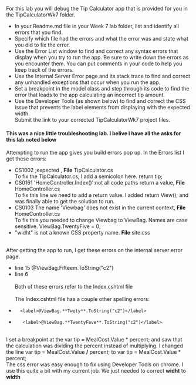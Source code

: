 
For this lab you will debug the Tip Calculator app that is provided for you in the TipCalculatorWk7 folder. 
- In your Readme.md file in your Week 7 lab folder, list and identify all errors that you find. <br>
- Specify which file had the errors and what the error was and state what you did to fix the error.<br>
- Use the Error List window to find and correct any syntax errors that display when you try to run the app. Be sure to write down the errors as you encounter them. You can put comments in your code to help you keep track of the errors.<br>
- Use the Internal Server Error page and its stack trace to find and correct any unhandled exceptions that occur when you run the app.<br>
- Set a breakpoint in the model class and step through its code to find the error that leads to the app calculating an incorrect tip amount.<br>
- Use the Developer Tools (as shown below) to find and correct the CSS issue that prevents the label elements from displaying with the expected width.<br>
Submit the link to your corrected TipCalculatorWk7 project files.<br>

<h4>This was a nice little troubleshooting lab. I belive I have all the asks for this lab noted below</h4>

Attempting to run the app gives you build errors pop up.  In the Errors list I get these errors:

- CS1002 ;expected , **File** TipCalculator.cs
<br>To fix the TipCalculator.cs, I add a semicolon here.  return tip; <br>
- CS0161 'HomeController.Index()':not all code paths return a value, **File** HomeController.cs
<br>To fix this line we need to add a return value.  I added return View(); and was finally able to get the solution to run.
- CS0103 The name 'Viewbag' does not exist in the current context,   **File** HomeController.cs
<br>To fix this you needed to change Viewbag to ViewBag.  Names are case sensitive. ViewBag.TwentyFive = 0;<br>
- "widht" is not a known CSS property name. **File** site.css

<br>After getting the app to run, I get these errors on the internal server error page.
- line 15 <lable>@ViewBag.Fifteem.ToString("c2")</label>
- line 6  <div asp-validation-summary="All"></div>
<br>Both of these errors refer to the Index.cshtml file</br>
<br>The Index.cshtml file has a couple other spelling errors:
-       <label>@ViewBag.**Twety**.ToString("c2")</label>  
-        <label>@ViewBag.**TwentyFeve**.ToString("c2")</label> 

<br>I set a breakpoint at the var tip = MealCost.Value * percent; and saw that the calculation was dividing the percent instead of multiplying.  I changed the line var tip = MealCost.Value **/** percent; to var tip = MealCost.Value * percent;
<br>The css error was easy enough to fix using Developer Tools on chrome.  I use this quite a bit with my current job.  We just needed to correct **widht** to **width**
